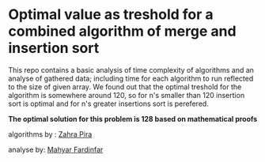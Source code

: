 # Optimal value as treshold for a combined algorithm of merge and insertion sort

This repo contains a basic analysis of time complexity of algorithms and an analyse of gathered data; including time for each algorithm to run reflected to the size of given array. We found out that the optimal treshold for the algorithm is somewhere around 120, so for n's smaller than 120 insertion sort is optimal and for n's greater insertions sort is perefered.

**The optimal solution for this problem is 128 based on mathematical proofs**

algorithms by : [Zahra Pira](github.com/z-pira)

analyse by: [Mahyar Fardinfar](github.com/mahyarfardin)
